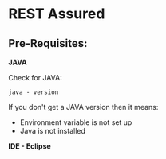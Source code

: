 # REST Assured

## Pre-Requisites:
**JAVA**

Check for JAVA: 
```
java - version
```
If you don't get a JAVA version then it means: 
* Environment variable is not set up
* Java is not installed

**IDE - Eclipse**
